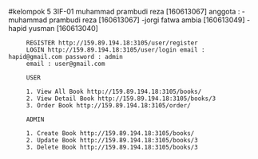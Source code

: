 #kelompok 5 3IF-01
 muhammad prambudi reza [160613067]
anggota : -muhammad prambudi reza [160613067]
          -jorgi fatwa ambia [160613049]
          -hapid yusman [160613040]
          
         REGISTER http://159.89.194.18:3105/user/register
         LOGIN http://159.89.194.18:3105/user/login email : hapid@gmail.com password : admin
         email : user@gmail.com
         
         USER
         
         1. View All Book http://159.89.194.18:3105/books/
         2. View Detail Book http://159.89.194.18:3105/books/3
         3. Order Book http://159.89.194.18:3105/order/
         
         ADMIN
         
         1. Create Book http://159.89.194.18:3105/books/
         2. Update Book http://159.89.194.18:3105/books/3
         3. Delete Book http://159.89.194.18:3105/books/3
          

